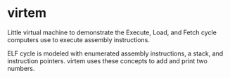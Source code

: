 # virtem

Little virtual machine to demonstrate the Execute, Load, and Fetch cycle computers use to execute assembly instructions.

ELF cycle is modeled with enumerated assembly instructions, a stack, and instruction pointers. 
virtem uses these concepts to add and print two numbers.
